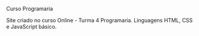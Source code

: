 Curso Programaria

 Site criado no curso Online - Turma 4 Programaria.
 Linguagens HTML, CSS e JavaScript básico.
